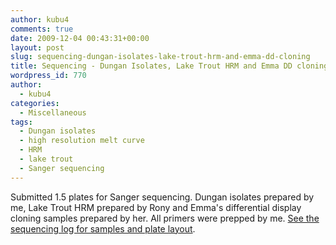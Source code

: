```yaml
---
author: kubu4
comments: true
date: 2009-12-04 00:43:31+00:00
layout: post
slug: sequencing-dungan-isolates-lake-trout-hrm-and-emma-dd-cloning
title: Sequencing - Dungan Isolates, Lake Trout HRM and Emma DD cloning
wordpress_id: 770
author:
  - kubu4
categories:
  - Miscellaneous
tags:
  - Dungan isolates
  - high resolution melt curve
  - HRM
  - lake trout
  - Sanger sequencing
---
```


Submitted 1.5 plates for Sanger sequencing. Dungan isolates prepared by me, Lake Trout HRM prepared by Rony and Emma's differential display cloning samples prepared by her. All primers were prepped by me. [See the sequencing log for samples and plate layout](httpss://docs.google.com/spreadsheet/ccc?key=0AtV_gF766XZAcHljOFBWd3pLTUJwbUxkdkg1OGdCY3c&usp=sharing).
